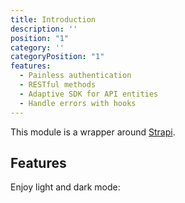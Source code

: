 ```yaml
---
title: Introduction
description: ''
position: "1"
category: ''
categoryPosition: "1"
features:
  - Painless authentication
  - RESTful methods
  - Adaptive SDK for API entities
  - Handle errors with hooks
---
```


This module is a wrapper around [Strapi](https://strapi.io/).

## Features

<base-list :items="features"></base-list>

<p class="flex items-center">Enjoy light and dark mode: <color-switcher class="p-2"></color-switcher></p>
